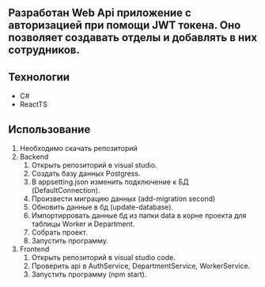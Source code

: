 ## Разработан Web Api приложение с авторизацией при помощи JWT токена. Оно позволяет создавать отделы и добавлять в них сотрудников.

## Технологии
 * C#
 * ReactTS
  
##  Использование

1. Необходимо скачать репозиторий
2. Backend
   1. Открыть репозиторий в visual studio.
   2. Создать базу данных Postgress.
   3. В appsetting.json изменить подключение к БД (DefaultConnection).
   4. Произвести миграцию данных (add-migration second)
   5. Обновить данные в бд (update-database).
   6. Импортирровать данные бд из папки data в корне проекта для таблицы Worker и Department.
   7. Собрать проект.
   8. Запустить программу.
3. Frontend
   1. Открыть репозиторий в visual studio code.
   2. Проверить api в AuthService, DepartmentService, WorkerService.
   3. Запустить программу (npm start).

